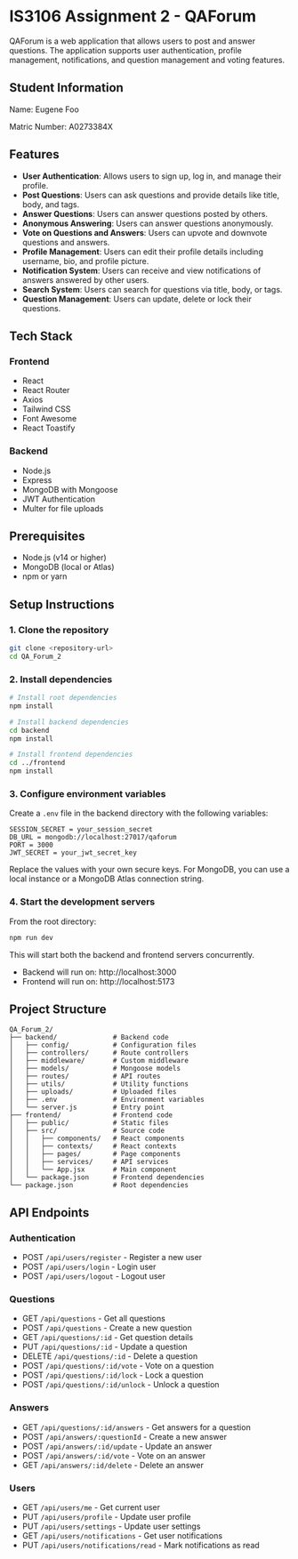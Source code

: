 # IS3106 Assignment 2 - QAForum

QAForum is a web application that allows users to post and answer questions. The application supports user authentication, profile management, notifications, and question management and voting features.

## Student Information
Name: Eugene Foo

Matric Number: A0273384X

## Features

- **User Authentication**: Allows users to sign up, log in, and manage their profile.
- **Post Questions**: Users can ask questions and provide details like title, body, and tags.
- **Answer Questions**: Users can answer questions posted by others.
- **Anonymous Answering**: Users can answer questions anonymously.
- **Vote on Questions and Answers**: Users can upvote and downvote questions and answers.
- **Profile Management**: Users can edit their profile details including username, bio, and profile picture.
- **Notification System**: Users can receive and view notifications of answers answered by other users.
- **Search System**: Users can search for questions via title, body, or tags.
- **Question Management**: Users can update, delete or lock their questions.


## Tech Stack

### Frontend
- React
- React Router
- Axios
- Tailwind CSS
- Font Awesome
- React Toastify

### Backend
- Node.js
- Express
- MongoDB with Mongoose
- JWT Authentication
- Multer for file uploads

## Prerequisites

- Node.js (v14 or higher)
- MongoDB (local or Atlas)
- npm or yarn

## Setup Instructions

### 1. Clone the repository

```bash
git clone <repository-url>
cd QA_Forum_2
```

### 2. Install dependencies

```bash
# Install root dependencies
npm install

# Install backend dependencies
cd backend
npm install

# Install frontend dependencies
cd ../frontend
npm install
```

### 3. Configure environment variables

Create a `.env` file in the backend directory with the following variables:

```
SESSION_SECRET = your_session_secret
DB_URL = mongodb://localhost:27017/qaforum
PORT = 3000
JWT_SECRET = your_jwt_secret_key
```

Replace the values with your own secure keys. For MongoDB, you can use a local instance or a MongoDB Atlas connection string.

### 4. Start the development servers

From the root directory:

```bash
npm run dev
```

This will start both the backend and frontend servers concurrently.

- Backend will run on: http://localhost:3000
- Frontend will run on: http://localhost:5173

## Project Structure

```
QA_Forum_2/
├── backend/              # Backend code
│   ├── config/           # Configuration files
│   ├── controllers/      # Route controllers
│   ├── middleware/       # Custom middleware
│   ├── models/           # Mongoose models
│   ├── routes/           # API routes
│   ├── utils/            # Utility functions
│   ├── uploads/          # Uploaded files
│   ├── .env              # Environment variables
│   └── server.js         # Entry point
├── frontend/             # Frontend code
│   ├── public/           # Static files
│   ├── src/              # Source code
│   │   ├── components/   # React components
│   │   ├── contexts/     # React contexts
│   │   ├── pages/        # Page components
│   │   ├── services/     # API services
│   │   └── App.jsx       # Main component
│   └── package.json      # Frontend dependencies
└── package.json          # Root dependencies
```

## API Endpoints

### Authentication
- POST `/api/users/register` - Register a new user
- POST `/api/users/login` - Login user
- POST `/api/users/logout` - Logout user

### Questions
- GET `/api/questions` - Get all questions
- POST `/api/questions` - Create a new question
- GET `/api/questions/:id` - Get question details
- PUT `/api/questions/:id` - Update a question
- DELETE `/api/questions/:id` - Delete a question
- POST `/api/questions/:id/vote` - Vote on a question
- POST `/api/questions/:id/lock` - Lock a question
- POST `/api/questions/:id/unlock` - Unlock a question

### Answers
- GET `/api/questions/:id/answers` - Get answers for a question
- POST `/api/answers/:questionId` - Create a new answer
- POST `/api/answers/:id/update` - Update an answer
- POST `/api/answers/:id/vote` - Vote on an answer
- GET `/api/answers/:id/delete` - Delete an answer

### Users
- GET `/api/users/me` - Get current user
- PUT `/api/users/profile` - Update user profile
- PUT `/api/users/settings` - Update user settings
- GET `/api/users/notifications` - Get user notifications
- PUT `/api/users/notifications/read` - Mark notifications as read
